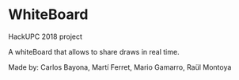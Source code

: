 # WhiteBoard
HackUPC 2018 project

A whiteBoard that allows to share draws in real time.

Made by: Carlos Bayona, Martí Ferret, Mario Gamarro, Raül Montoya
